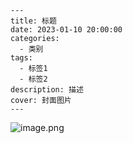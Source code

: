 

    ---
    title: 标题
    date: 2023-01-10 20:00:00
    categories:
      - 类别
    tags:
      - 标签1
      - 标签2
    description: 描述
    cover: 封面图片
    ---






![image.png](https://s2.loli.net/2023/11/25/H5xdCfXGw83lFO9.png)

